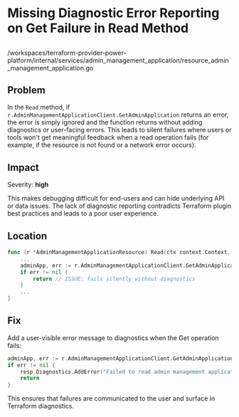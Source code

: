 # Missing Diagnostic Error Reporting on Get Failure in Read Method

##

/workspaces/terraform-provider-power-platform/internal/services/admin_management_application/resource_admin_management_application.go

## Problem

In the `Read` method, if `r.AdminManagementApplicationClient.GetAdminApplication` returns an error, the error is simply ignored and the function returns without adding diagnostics or user-facing errors. This leads to silent failures where users or tools won't get meaningful feedback when a read operation fails (for example, if the resource is not found or a network error occurs).

## Impact

Severity: **high**

This makes debugging difficult for end-users and can hide underlying API or data issues. The lack of diagnostic reporting contradicts Terraform plugin best practices and leads to a poor user experience.

## Location

```go
func (r *AdminManagementApplicationResource) Read(ctx context.Context, req resource.ReadRequest, resp *resource.ReadResponse) {
	...
	adminApp, err := r.AdminManagementApplicationClient.GetAdminApplication(ctx, state.Id.ValueString())
	if err != nil {
		return // ISSUE: fails silently without diagnostics
	}
	...
}
```

## Fix

Add a user-visible error message to diagnostics when the Get operation fails:

```go
adminApp, err := r.AdminManagementApplicationClient.GetAdminApplication(ctx, state.Id.ValueString())
if err != nil {
    resp.Diagnostics.AddError("Failed to read admin management application", err.Error())
    return
}
```

This ensures that failures are communicated to the user and surface in Terraform diagnostics.

